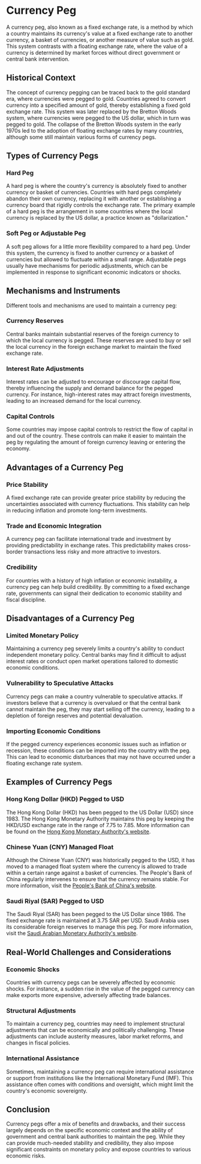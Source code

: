 # Currency Peg

A currency peg, also known as a fixed exchange rate, is a method by which a country maintains its currency's value at a fixed exchange rate to another currency, a basket of currencies, or another measure of value such as gold. This system contrasts with a floating exchange rate, where the value of a currency is determined by market forces without direct government or central bank intervention.

## Historical Context

The concept of currency pegging can be traced back to the gold standard era, where currencies were pegged to gold. Countries agreed to convert currency into a specified amount of gold, thereby establishing a fixed gold exchange rate. This system was later replaced by the Bretton Woods system, where currencies were pegged to the US dollar, which in turn was pegged to gold. The collapse of the Bretton Woods system in the early 1970s led to the adoption of floating exchange rates by many countries, although some still maintain various forms of currency pegs.

## Types of Currency Pegs

### Hard Peg

A hard peg is where the country's currency is absolutely fixed to another currency or basket of currencies. Countries with hard pegs completely abandon their own currency, replacing it with another or establishing a currency board that rigidly controls the exchange rate. The primary example of a hard peg is the arrangement in some countries where the local currency is replaced by the US dollar, a practice known as "dollarization."

### Soft Peg or Adjustable Peg

A soft peg allows for a little more flexibility compared to a hard peg. Under this system, the currency is fixed to another currency or a basket of currencies but allowed to fluctuate within a small range. Adjustable pegs usually have mechanisms for periodic adjustments, which can be implemented in response to significant economic indicators or shocks.

## Mechanisms and Instruments

Different tools and mechanisms are used to maintain a currency peg:

### Currency Reserves

Central banks maintain substantial reserves of the foreign currency to which the local currency is pegged. These reserves are used to buy or sell the local currency in the foreign exchange market to maintain the fixed exchange rate.

### Interest Rate Adjustments

Interest rates can be adjusted to encourage or discourage capital flow, thereby influencing the supply and demand balance for the pegged currency. For instance, high-interest rates may attract foreign investments, leading to an increased demand for the local currency.

### Capital Controls

Some countries may impose capital controls to restrict the flow of capital in and out of the country. These controls can make it easier to maintain the peg by regulating the amount of foreign currency leaving or entering the economy.

## Advantages of a Currency Peg

### Price Stability

A fixed exchange rate can provide greater price stability by reducing the uncertainties associated with currency fluctuations. This stability can help in reducing inflation and promote long-term investments.

### Trade and Economic Integration

A currency peg can facilitate international trade and investment by providing predictability in exchange rates. This predictability makes cross-border transactions less risky and more attractive to investors.

### Credibility

For countries with a history of high inflation or economic instability, a currency peg can help build credibility. By committing to a fixed exchange rate, governments can signal their dedication to economic stability and fiscal discipline.

## Disadvantages of a Currency Peg

### Limited Monetary Policy

Maintaining a currency peg severely limits a country's ability to conduct independent monetary policy. Central banks may find it difficult to adjust interest rates or conduct open market operations tailored to domestic economic conditions.

### Vulnerability to Speculative Attacks

Currency pegs can make a country vulnerable to speculative attacks. If investors believe that a currency is overvalued or that the central bank cannot maintain the peg, they may start selling off the currency, leading to a depletion of foreign reserves and potential devaluation.

### Importing Economic Conditions

If the pegged currency experiences economic issues such as inflation or recession, these conditions can be imported into the country with the peg. This can lead to economic disturbances that may not have occurred under a floating exchange rate system.

## Examples of Currency Pegs

### Hong Kong Dollar (HKD) Pegged to USD

The Hong Kong Dollar (HKD) has been pegged to the US Dollar (USD) since 1983. The Hong Kong Monetary Authority maintains this peg by keeping the HKD/USD exchange rate in the range of 7.75 to 7.85. More information can be found on the [Hong Kong Monetary Authority's website](https://www.hkma.gov.hk).

### Chinese Yuan (CNY) Managed Float

Although the Chinese Yuan (CNY) was historically pegged to the USD, it has moved to a managed float system where the currency is allowed to trade within a certain range against a basket of currencies. The People's Bank of China regularly intervenes to ensure that the currency remains stable. For more information, visit the [People's Bank of China's website](http://www.pbc.gov.cn).

### Saudi Riyal (SAR) Pegged to USD

The Saudi Riyal (SAR) has been pegged to the US Dollar since 1986. The fixed exchange rate is maintained at 3.75 SAR per USD. Saudi Arabia uses its considerable foreign reserves to manage this peg. For more information, visit the [Saudi Arabian Monetary Authority's website](https://www.sama.gov.sa).

## Real-World Challenges and Considerations

### Economic Shocks

Countries with currency pegs can be severely affected by economic shocks. For instance, a sudden rise in the value of the pegged currency can make exports more expensive, adversely affecting trade balances.

### Structural Adjustments

To maintain a currency peg, countries may need to implement structural adjustments that can be economically and politically challenging. These adjustments can include austerity measures, labor market reforms, and changes in fiscal policies.

### International Assistance

Sometimes, maintaining a currency peg can require international assistance or support from institutions like the International Monetary Fund (IMF). This assistance often comes with conditions and oversight, which might limit the country's economic sovereignty.

## Conclusion

Currency pegs offer a mix of benefits and drawbacks, and their success largely depends on the specific economic context and the ability of government and central bank authorities to maintain the peg. While they can provide much-needed stability and credibility, they also impose significant constraints on monetary policy and expose countries to various economic risks.